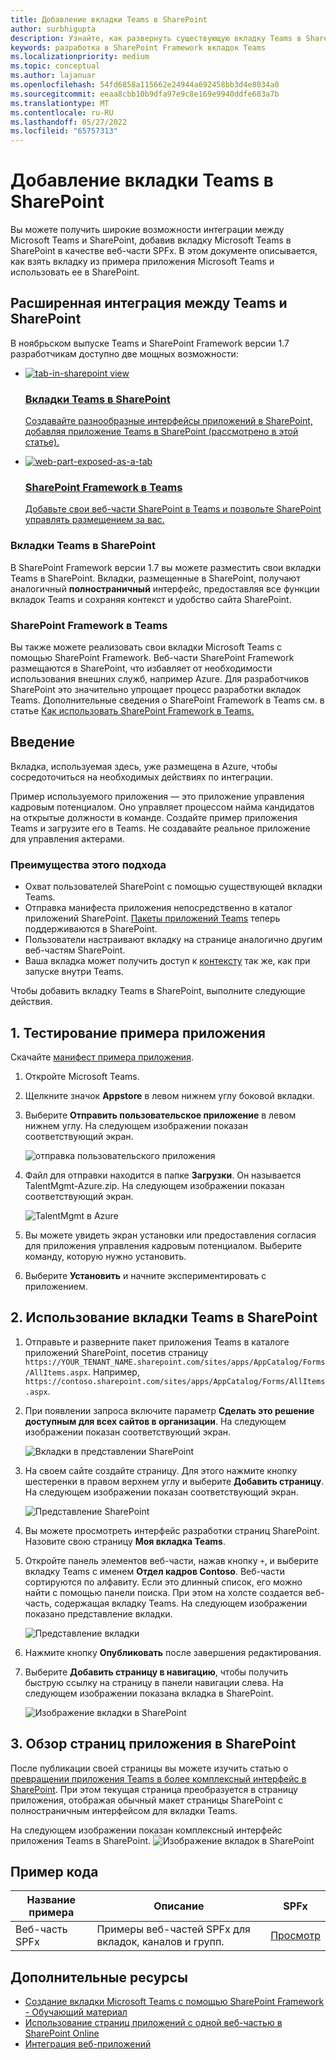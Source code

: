 ```yaml
---
title: Добавление вкладки Teams в SharePoint
author: surbhigupta
description: Узнайте, как развернуть существующую вкладку Teams в SharePoint в виде веб-части SharePoint Framework с помощью примеров кода.
keywords: разработка в SharePoint Framework вкладок Teams
ms.localizationpriority: medium
ms.topic: conceptual
ms.author: lajanuar
ms.openlocfilehash: 54fd6858a115662e24944a692458bb3d4e8034a0
ms.sourcegitcommit: eeaa8cbb10b9dfa97e9c8e169e9940ddfe683a7b
ms.translationtype: MT
ms.contentlocale: ru-RU
ms.lasthandoff: 05/27/2022
ms.locfileid: "65757313"
---
```

# <a name="add-teams-tab-to-sharepoint"></a>Добавление вкладки Teams в SharePoint

Вы можете получить широкие возможности интеграции между Microsoft Teams и SharePoint, добавив вкладку Microsoft Teams в SharePoint в качестве веб-части SPFx. В этом документе описывается, как взять вкладку из примера приложения Microsoft Teams и использовать ее в SharePoint.

## <a name="rich-integration-between-teams-and-sharepoint"></a>Расширенная интеграция между Teams и SharePoint

В ноябрьском выпуске Teams и SharePoint Framework версии 1.7 разработчикам доступно две мощных возможности:

<ul  class="panelContent cardsC">
<li>
    <a href="#introduction">
        <div class="cardSize">
            <div class="cardPadding">
                <div class="card">
                    <div class="cardImageOuter">
                        <div class="cardImage bgdAccent1">
                            <img src="~/assets/images/tabs/tabs-in-sharepoint/image084.png" alt="tab-in-sharepoint view"/>
                        </div>
                    </div>
                    <div class="cardText">
                        <h3>Вкладки Teams в SharePoint</h3>
                        <p>Создавайте разнообразные интерфейсы приложений в SharePoint, добавляя приложение Teams в SharePoint (рассмотрено в этой статье).</p>
                    </div>
                </div>
            </div>
        </div>
    </a>
</li>
<li>
    <a href="/sharepoint/dev/spfx/web-parts/get-started/using-web-part-as-ms-teams-tab">
        <div class="cardSize">
            <div class="cardPadding">
                <div class="card">
                    <div class="cardImageOuter">
                        <div class="cardImage bgdAccent1">
                            <img src="~/assets/images/tabs/tabs-in-sharepoint/SharePoint-web-part-exposed-as-a-Tab-in-Microsoft-Teams.png" alt="web-part-exposed-as-a-tab" />
                        </div>
                    </div>
                    <div class="cardText">
                        <h3>SharePoint Framework в Teams</h3>
                        <p>Добавьте свои веб-части SharePoint в Teams и позвольте SharePoint управлять размещением за вас.</p>
                    </div>
                </div>
            </div>
        </div>
    </a>
</li>
</ul>

### <a name="teams-tabs-in-sharepoint"></a>Вкладки Teams в SharePoint

В SharePoint Framework версии 1.7 вы можете разместить свои вкладки Teams в SharePoint. Вкладки, размещенные в SharePoint, получают аналогичный **полностраничный** интерфейс, предоставляя все функции вкладок Teams и сохраняя контекст и удобство сайта SharePoint.

### <a name="sharepoint-framework-in-teams"></a>SharePoint Framework в Teams

Вы также можете реализовать свои вкладки Microsoft Teams с помощью SharePoint Framework. Веб-части SharePoint Framework размещаются в SharePoint, что избавляет от необходимости использования внешних служб, например Azure. Для разработчиков SharePoint это значительно упрощает процесс разработки вкладок Teams. Дополнительные сведения о SharePoint Framework в Teams см. в статье [Как использовать SharePoint Framework в Teams.](/sharepoint/dev/spfx/web-parts/get-started/using-web-part-as-ms-teams-tab)

## <a name="introduction"></a>Введение

Вкладка, используемая здесь, уже размещена в Azure, чтобы сосредоточиться на необходимых действиях по интеграции.

Пример используемого приложения — это приложение управления кадровым потенциалом. Оно управляет процессом найма кандидатов на открытые должности в команде. Создайте пример приложения Teams и загрузите его в Teams. Не создавайте реальное приложение для управления актерами.

### <a name="benefits-of-this-approach"></a>Преимущества этого подхода

* Охват пользователей SharePoint с помощью существующей вкладки Teams.
* Отправка манифеста приложения непосредственно в каталог приложений SharePoint. [Пакеты приложений Teams](~/concepts/build-and-test/apps-package.md) теперь поддерживаются в SharePoint.
* Пользователи настраивают вкладку на странице аналогично другим веб-частям SharePoint.
* Ваша вкладка может получить доступ к [контексту](~/tabs/how-to/access-teams-context.md) так же, как при запуске внутри Teams.

Чтобы добавить вкладку Teams в SharePoint, выполните следующие действия.

## <a name="1-test-the-sample-app"></a>1. Тестирование примера приложения

Скачайте [манифест примера приложения](https://github.com/MicrosoftDocs/msteams-docs/raw/master/msteams-platform/assets/downloads/TalentMgmt-Azure.zip).

1. Откройте Microsoft Teams.
1. Щелкните значок **Appstore** в левом нижнем углу боковой вкладки.
1. Выберите **Отправить пользовательское приложение** в левом нижнем углу. На следующем изображении показан соответствующий экран.  

    ![отправка пользовательского приложения](~/assets/images/tabs/tabs-in-sharepoint/upload-custom-app.png)

1. Файл для отправки находится в папке **Загрузки**. Он называется TalentMgmt-Azure.zip. На следующем изображении показан соответствующий экран.

    ![TalentMgmt в Azure](~/assets/images/tabs/tabs-in-sharepoint/talentmgmt-azure.png)

1. Вы можете увидеть экран установки или предоставления согласия для приложения управления кадровым потенциалом. Выберите команду, которую нужно установить.
1. Выберите **Установить** и начните экспериментировать с приложением.

## <a name="2-use-teams-tab-in-sharepoint"></a>2. Использование вкладки Teams в SharePoint

1. Отправьте и разверните пакет приложения Teams в каталоге приложений SharePoint, посетив страницу `https://YOUR_TENANT_NAME.sharepoint.com/sites/apps/AppCatalog/Forms/AllItems.aspx`. Например, `https://contoso.sharepoint.com/sites/apps/AppCatalog/Forms/AllItems.aspx`.

1. При появлении запроса включите параметр **Сделать это решение доступным для всех сайтов в организации**.
На следующем изображении показан соответствующий экран.

   ![Вкладки в представлении SharePoint](~/assets/images/tabs/tabs-in-sharepoint/image065.png)

1. На своем сайте создайте страницу. Для этого нажмите кнопку шестеренки в правом верхнем углу и выберите **Добавить страницу**.
На следующем изображении показан соответствующий экран.

   ![Представление SharePoint](~/assets/images/tabs/tabs-in-sharepoint/image066.png)

1. Вы можете просмотреть интерфейс разработки страниц SharePoint. Назовите свою страницу **Моя вкладка Teams**.

1. Откройте панель элементов веб-части, нажав кнопку `+`, и выберите вкладку Teams с именем **Отдел кадров Contoso**. Веб-части сортируются по алфавиту. Если это длинный список, его можно найти с помощью панели поиска. При этом на холсте создается веб-часть, содержащая вкладку Teams. На следующем изображении показано представление вкладки.

   ![Представление вкладки](~/assets/images/tabs/tabs-in-sharepoint/image071.png)

1. Нажмите кнопку **Опубликовать** после завершения редактирования.

1. Выберите **Добавить страницу в навигацию**, чтобы получить быструю ссылку на страницу в панели навигации слева.
На следующем изображении показана вкладка в SharePoint.

   ![Изображение вкладки в SharePoint](~/assets/images/tabs/tabs-in-sharepoint/image073.png)

## <a name="3-explore-app-pages-in-sharepoint"></a>3. Обзор страниц приложения в SharePoint

После публикации своей страницы вы можете изучить статью о [превращении приложения Teams в более комплексный интерфейс в SharePoint](/sharepoint/dev/spfx/web-parts/single-part-app-pages). При этом текущая страница преобразуется в страницу приложения, отображая обычный макет страницы SharePoint с полностраничным интерфейсом для вкладки Teams.

На следующем изображении показан комплексный интерфейс приложения Teams в SharePoint. ![Изображение вкладок в SharePoint](~/assets/images/tabs/tabs-in-sharepoint/image085.png)

## <a name="code-sample"></a>Пример кода

| **Название примера** | **Описание** | **SPFx** |
|-----------------|-----------------|----------|
| Веб-часть SPFx | Примеры веб-частей SPFx для вкладок, каналов и групп. | [Просмотр](https://github.com/OfficeDev/Microsoft-Teams-Samples/tree/main/samples/tab-channel-group/spfx)

## <a name="see-also"></a>Дополнительные ресурсы

* [Создание вкладки Microsoft Teams с помощью SharePoint Framework - Обучающий материал](/sharepoint/dev/spfx/web-parts/get-started/using-web-part-as-ms-teams-tab)
* [Использование страниц приложений с одной веб-частью в SharePoint Online](/sharepoint/dev/spfx/web-parts/single-part-app-pages)
* [Интеграция веб-приложений](~/samples/integrate-web-apps-overview.md)
